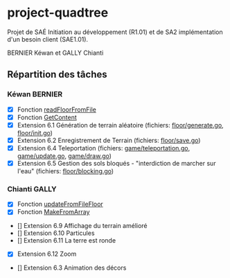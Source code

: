 # project-quadtree

Projet de SAÉ Initiation au développement (R1.01) et de SA2 implémentation d'un besoin client (SAE1.01).

BERNIER Kéwan et GALLY Chianti

## Répartition des tâches

### Kéwan BERNIER

- [x] Fonction [readFloorFromFile](./floor/init.go#readFloorFromFile)
- [X] Fonction [GetContent](./quadtree/get.go)
- [X] Extension 6.1 Génération de terrain aléatoire (fichiers: [floor/generate.go](./floor/generate.go), [floor/init.go](./floor/init.go))
- [X] Extension 6.2 Enregistrement de Terrain (fichiers: [floor/save.go](./floor/save.go))
- [X] Extension 6.4 Teleportation (fichiers: [game/teleportation.go](./game/teleportation.go), [game/update.go](./game/update.go), [game/draw.go](./game/draw.go))
- [X] Extension 6.5 Gestion des sols bloqués - "interdiction de marcher sur l'eau" (fichiers: [floor/blocking.go](./floor/blocking.go))

### Chianti GALLY

- [x] Fonction [updateFromFileFloor](./floor/update.go#updateFromFileFloor)
- [x] Fonction [MakeFromArray](./quadtree/make.go)
- [] Extension 6.9 Affichage du terrain amélioré
- [] Extension 6.10 Particules
- [] Extension 6.11 La terre est ronde
- [X] Extension 6.12 Zoom
- [] Extension 6.3 Animation des décors